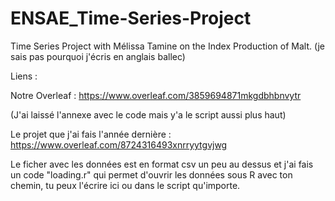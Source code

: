 # ENSAE_Time-Series-Project
Time Series Project with Mélissa Tamine on the Index Production of Malt.  (je sais pas pourquoi j'écris en anglais ballec) 


Liens : 

Notre Overleaf : https://www.overleaf.com/3859694871mkgdbhbnvytr

(J'ai laissé l'annexe avec le code mais y'a le script aussi plus haut) 

Le projet que j'ai fais l'année dernière : https://www.overleaf.com/8724316493xnrryytgvjwg

Le ficher avec les données est en format csv un peu au dessus et j'ai fais un code "loading.r" qui permet d'ouvrir les données sous R avec ton chemin, tu peux l'écrire ici ou dans le script qu'importe. 
